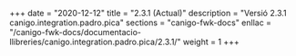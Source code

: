 +++
date        = "2020-12-12"
title       = "2.3.1 (Actual)"
description = "Versió 2.3.1 canigo.integration.padro.pica"
sections    = "canigo-fwk-docs"
enllac		= "/canigo-fwk-docs/documentacio-llibreries/canigo.integration.padro.pica/2.3.1/"
weight		= 1
+++
